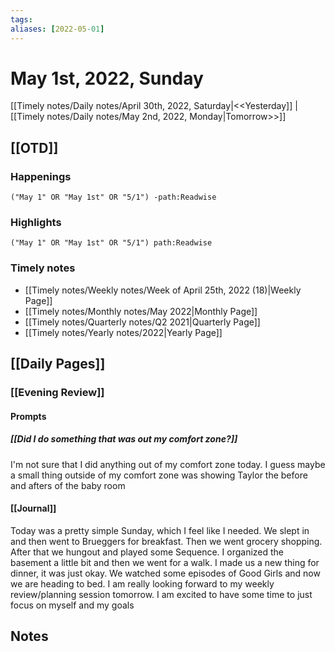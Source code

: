 ```yaml
---
tags:
aliases: [2022-05-01]
---
```


# May 1st, 2022, Sunday

[[Timely notes/Daily notes/April 30th, 2022, Saturday|<<Yesterday]] | [[Timely notes/Daily notes/May 2nd, 2022, Monday|Tomorrow>>]]

## [[OTD]]

### Happenings

```query
("May 1" OR "May 1st" OR "5/1") -path:Readwise
```

### Highlights

```query
("May 1" OR "May 1st" OR "5/1") path:Readwise
```

### Timely notes
- [[Timely notes/Weekly notes/Week of April 25th, 2022 (18)|Weekly Page]]
- [[Timely notes/Monthly notes/May 2022|Monthly Page]]
- [[Timely notes/Quarterly notes/Q2 2021|Quarterly Page]]
- [[Timely notes/Yearly notes/2022|Yearly Page]]

## [[Daily Pages]]

### [[Evening Review]]

#### Prompts

##### [[Did I do something that was out my comfort zone?]]

I'm not sure that I did anything out of my comfort zone today. I guess maybe a small thing outside of my comfort zone was showing Taylor the before and afters of the baby room

#### [[Journal]]

Today was a pretty simple Sunday, which I feel like I needed. We slept in and then went to Brueggers for breakfast. Then we went grocery shopping. After that we hungout and played some Sequence. I organized the basement a little bit and then we went for a walk. I made us a new thing for dinner, it was just okay. We watched some episodes of Good Girls and now we are heading to bed. I am really looking forward to my weekly review/planning session tomorrow. I am excited to have some time to just focus on myself and my goals

## Notes
